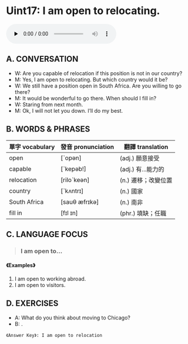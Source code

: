 # Uint17: I am open to relocating.

<audio controls preload="none"><source src="https://channelplus.ner.gov.tw/api/audio/5ad2e65af95e3500064f4392"></audio>

## A. CONVERSATION
* W: Are you capable of relocation if this position is not in our country?
* M: Yes, I am open to relocating. But which country would it be?
* W: We still have a position open in South Africa. Are you willing to go there?
* M: It would be wonderful to go there. When should I fill in?
* W: Staring from next month.
* M: Ok, I will not let you down. I’ll do my best.

## B. WORDS & PHRASES
單字 vocabulary|發音 pronunciation|翻譯 translation
---|---|---
open |[ˋopәn]|(adj.) 願意接受
capable |[ˋkepәb!]|(adj.) 有...能力的
relocation |[riloˋkeәn]|(n.) 遷移；改變位置
country |[ˋkʌntrɪ]|(n.) 國家
South Africa |[sauθ æfrɪkә]|(n.) 南非
fill in |[fɪl ɪn]|(phr.) 填缺；任職

## C. LANGUAGE FOCUS
> ### I am open to...

#### 《Examples》
1. I am open to working abroad.
1. I am open to visitors.

## D. EXERCISES
* A: What do you think about moving to Chicago?
* B: .

`《Answer Key》: I am open to relocation`